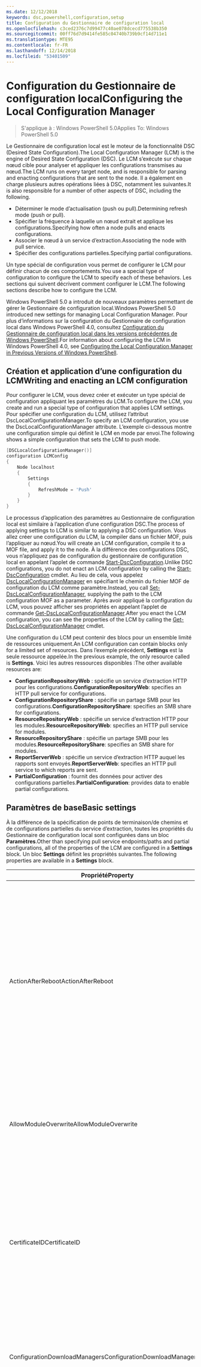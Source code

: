 ```yaml
---
ms.date: 12/12/2018
keywords: dsc,powershell,configuration,setup
title: Configuration du Gestionnaire de configuration local
ms.openlocfilehash: c3ced2376c7d99477c40ae078dcecd775538b350
ms.sourcegitcommit: 00ff76d7d9414fe585c04740b739b9cf14d711e1
ms.translationtype: MTE95
ms.contentlocale: fr-FR
ms.lasthandoff: 12/14/2018
ms.locfileid: "53401509"
---
```

# <a name="configuring-the-local-configuration-manager"></a><span data-ttu-id="147bb-103">Configuration du Gestionnaire de configuration local</span><span class="sxs-lookup"><span data-stu-id="147bb-103">Configuring the Local Configuration Manager</span></span>

> <span data-ttu-id="147bb-104">S'applique à : Windows PowerShell 5.0</span><span class="sxs-lookup"><span data-stu-id="147bb-104">Applies To: Windows PowerShell 5.0</span></span>

<span data-ttu-id="147bb-105">Le Gestionnaire de configuration local est le moteur de la fonctionnalité DSC (Desired State Configuration).</span><span class="sxs-lookup"><span data-stu-id="147bb-105">The Local Configuration Manager (LCM) is the engine of Desired State Configuration (DSC).</span></span>
<span data-ttu-id="147bb-106">Le LCM s’exécute sur chaque nœud cible pour analyser et appliquer les configurations transmises au nœud.</span><span class="sxs-lookup"><span data-stu-id="147bb-106">The LCM runs on every target node, and is responsible for parsing and enacting configurations that are sent to the node.</span></span>
<span data-ttu-id="147bb-107">Il a également en charge plusieurs autres opérations liées à DSC, notamment les suivantes.</span><span class="sxs-lookup"><span data-stu-id="147bb-107">It is also responsible for a number of other aspects of DSC, including the following.</span></span>

- <span data-ttu-id="147bb-108">Déterminer le mode d’actualisation (push ou pull).</span><span class="sxs-lookup"><span data-stu-id="147bb-108">Determining refresh mode (push or pull).</span></span>
- <span data-ttu-id="147bb-109">Spécifier la fréquence à laquelle un nœud extrait et applique les configurations.</span><span class="sxs-lookup"><span data-stu-id="147bb-109">Specifying how often a node pulls and enacts configurations.</span></span>
- <span data-ttu-id="147bb-110">Associer le nœud à un service d’extraction.</span><span class="sxs-lookup"><span data-stu-id="147bb-110">Associating the node with pull service.</span></span>
- <span data-ttu-id="147bb-111">Spécifier des configurations partielles.</span><span class="sxs-lookup"><span data-stu-id="147bb-111">Specifying partial configurations.</span></span>

<span data-ttu-id="147bb-112">Un type spécial de configuration vous permet de configurer le LCM pour définir chacun de ces comportements.</span><span class="sxs-lookup"><span data-stu-id="147bb-112">You use a special type of configuration to configure the LCM to specify each of these behaviors.</span></span>
<span data-ttu-id="147bb-113">Les sections qui suivent décrivent comment configurer le LCM.</span><span class="sxs-lookup"><span data-stu-id="147bb-113">The following sections describe how to configure the LCM.</span></span>

<span data-ttu-id="147bb-114">Windows PowerShell 5.0 a introduit de nouveaux paramètres permettant de gérer le Gestionnaire de configuration local.</span><span class="sxs-lookup"><span data-stu-id="147bb-114">Windows PowerShell 5.0 introduced new settings for managing Local Configuration Manager.</span></span>
<span data-ttu-id="147bb-115">Pour plus d’informations sur la configuration du Gestionnaire de configuration local dans Windows PowerShell 4.0, consultez [Configuration du Gestionnaire de configuration local dans les versions précédentes de Windows PowerShell](metaconfig4.md).</span><span class="sxs-lookup"><span data-stu-id="147bb-115">For information about configuring the LCM in Windows PowerShell 4.0, see [Configuring the Local Configuration Manager in Previous Versions of Windows PowerShell](metaconfig4.md).</span></span>

## <a name="writing-and-enacting-an-lcm-configuration"></a><span data-ttu-id="147bb-116">Création et application d’une configuration du LCM</span><span class="sxs-lookup"><span data-stu-id="147bb-116">Writing and enacting an LCM configuration</span></span>

<span data-ttu-id="147bb-117">Pour configurer le LCM, vous devez créer et exécuter un type spécial de configuration appliquant les paramètres du LCM.</span><span class="sxs-lookup"><span data-stu-id="147bb-117">To configure the LCM, you create and run a special type of configuration that applies LCM settings.</span></span>
<span data-ttu-id="147bb-118">Pour spécifier une configuration du LCM, utilisez l’attribut DscLocalConfigurationManager.</span><span class="sxs-lookup"><span data-stu-id="147bb-118">To specify an LCM configuration, you use the DscLocalConfigurationManager attribute.</span></span>
<span data-ttu-id="147bb-119">L’exemple ci-dessous montre une configuration simple qui définit le LCM en mode par envoi.</span><span class="sxs-lookup"><span data-stu-id="147bb-119">The following shows a simple configuration that sets the LCM to push mode.</span></span>

```powershell
[DSCLocalConfigurationManager()]
configuration LCMConfig
{
    Node localhost
    {
        Settings
        {
            RefreshMode = 'Push'
        }
    }
}
```

<span data-ttu-id="147bb-120">Le processus d’application des paramètres au Gestionnaire de configuration local est similaire à l’application d’une configuration DSC.</span><span class="sxs-lookup"><span data-stu-id="147bb-120">The process of applying settings to LCM is similar to applying a DSC configuration.</span></span>
<span data-ttu-id="147bb-121">Vous allez créer une configuration du LCM, la compiler dans un fichier MOF, puis l’appliquer au nœud.</span><span class="sxs-lookup"><span data-stu-id="147bb-121">You will create an LCM configuration, compile it to a MOF file, and apply it to the node.</span></span>
<span data-ttu-id="147bb-122">À la différence des configurations DSC, vous n’appliquez pas de configuration du gestionnaire de configuration local en appelant l’applet de commande [Start-DscConfiguration](/powershell/module/psdesiredstateconfiguration/start-dscconfiguration).</span><span class="sxs-lookup"><span data-stu-id="147bb-122">Unlike DSC configurations, you do not enact an LCM configuration by calling the [Start-DscConfiguration](/powershell/module/psdesiredstateconfiguration/start-dscconfiguration) cmdlet.</span></span>
<span data-ttu-id="147bb-123">Au lieu de cela, vous appelez [DscLocalConfigurationManager](/powershell/module/PSDesiredStateConfiguration/Set-DscLocalConfigurationManager) en spécifiant le chemin du fichier MOF de configuration du LCM comme paramètre.</span><span class="sxs-lookup"><span data-stu-id="147bb-123">Instead, you call [Set-DscLocalConfigurationManager](/powershell/module/PSDesiredStateConfiguration/Set-DscLocalConfigurationManager), supplying the path to the LCM configuration MOF as a parameter.</span></span>
<span data-ttu-id="147bb-124">Après avoir appliqué la configuration du LCM, vous pouvez afficher ses propriétés en appelant l’applet de commande [Get-DscLocalConfigurationManager](/powershell/module/PSDesiredStateConfiguration/Get-DscLocalConfigurationManager).</span><span class="sxs-lookup"><span data-stu-id="147bb-124">After you enact the LCM configuration, you can see the properties of the LCM by calling the [Get-DscLocalConfigurationManager](/powershell/module/PSDesiredStateConfiguration/Get-DscLocalConfigurationManager) cmdlet.</span></span>

<span data-ttu-id="147bb-125">Une configuration du LCM peut contenir des blocs pour un ensemble limité de ressources uniquement.</span><span class="sxs-lookup"><span data-stu-id="147bb-125">An LCM configuration can contain blocks only for a limited set of resources.</span></span>
<span data-ttu-id="147bb-126">Dans l’exemple précédent, **Settings** est la seule ressource appelée.</span><span class="sxs-lookup"><span data-stu-id="147bb-126">In the previous example, the only resource called is **Settings**.</span></span>
<span data-ttu-id="147bb-127">Voici les autres ressources disponibles :</span><span class="sxs-lookup"><span data-stu-id="147bb-127">The other available resources are:</span></span>

* <span data-ttu-id="147bb-128">**ConfigurationRepositoryWeb** : spécifie un service d’extraction HTTP pour les configurations.</span><span class="sxs-lookup"><span data-stu-id="147bb-128">**ConfigurationRepositoryWeb**: specifies an HTTP pull service for configurations.</span></span>
* <span data-ttu-id="147bb-129">**ConfigurationRepositoryShare** : spécifie un partage SMB pour les configurations.</span><span class="sxs-lookup"><span data-stu-id="147bb-129">**ConfigurationRepositoryShare**: specifies an SMB share for configurations.</span></span>
* <span data-ttu-id="147bb-130">**ResourceRepositoryWeb** : spécifie un service d’extraction HTTP pour les modules.</span><span class="sxs-lookup"><span data-stu-id="147bb-130">**ResourceRepositoryWeb**: specifies an HTTP pull service for modules.</span></span>
* <span data-ttu-id="147bb-131">**ResourceRepositoryShare** : spécifie un partage SMB pour les modules.</span><span class="sxs-lookup"><span data-stu-id="147bb-131">**ResourceRepositoryShare**: specifies an SMB share for modules.</span></span>
* <span data-ttu-id="147bb-132">**ReportServerWeb** : spécifie un service d’extraction HTTP auquel les rapports sont envoyés.</span><span class="sxs-lookup"><span data-stu-id="147bb-132">**ReportServerWeb**: specifies an HTTP pull service to which reports are sent.</span></span>
* <span data-ttu-id="147bb-133">**PartialConfiguration** : fournit des données pour activer des configurations partielles.</span><span class="sxs-lookup"><span data-stu-id="147bb-133">**PartialConfiguration**: provides data to enable partial configurations.</span></span>

## <a name="basic-settings"></a><span data-ttu-id="147bb-134">Paramètres de base</span><span class="sxs-lookup"><span data-stu-id="147bb-134">Basic settings</span></span>

<span data-ttu-id="147bb-135">À la différence de la spécification de points de terminaison/de chemins et de configurations partielles du service d’extraction, toutes les propriétés du Gestionnaire de configuration local sont configurées dans un bloc **Paramètres**.</span><span class="sxs-lookup"><span data-stu-id="147bb-135">Other than specifying pull service endpoints/paths and partial configurations, all of the properties of the LCM are configured in a **Settings** block.</span></span>
<span data-ttu-id="147bb-136">Un bloc **Settings** définit les propriétés suivantes.</span><span class="sxs-lookup"><span data-stu-id="147bb-136">The following properties are available in a **Settings** block.</span></span>

|  <span data-ttu-id="147bb-137">Propriété</span><span class="sxs-lookup"><span data-stu-id="147bb-137">Property</span></span>  |  <span data-ttu-id="147bb-138">Type</span><span class="sxs-lookup"><span data-stu-id="147bb-138">Type</span></span>  |  <span data-ttu-id="147bb-139">Description</span><span class="sxs-lookup"><span data-stu-id="147bb-139">Description</span></span>   |
|----------- |------- |--------------- |
| <span data-ttu-id="147bb-140">ActionAfterReboot</span><span class="sxs-lookup"><span data-stu-id="147bb-140">ActionAfterReboot</span></span>| <span data-ttu-id="147bb-141">string</span><span class="sxs-lookup"><span data-stu-id="147bb-141">string</span></span>| <span data-ttu-id="147bb-142">Spécifie le comportement après un redémarrage survenant pendant l’application d’une configuration.</span><span class="sxs-lookup"><span data-stu-id="147bb-142">Specifies what happens after a reboot during the application of a configuration.</span></span> <span data-ttu-id="147bb-143">Les valeurs possibles sont __ContinueConfiguration__ et __StopConfiguration__.</span><span class="sxs-lookup"><span data-stu-id="147bb-143">The possible values are __"ContinueConfiguration"__ and __"StopConfiguration"__.</span></span> <ul><li> <span data-ttu-id="147bb-144">Avec la valeur __ContinueConfiguration__, l’application de la configuration actuelle se poursuit après le redémarrage de l’ordinateur.</span><span class="sxs-lookup"><span data-stu-id="147bb-144">__ContinueConfiguration__: Continue applying the current configuration after machine reboot.</span></span> <span data-ttu-id="147bb-145">Il s’agit de la valeur par défaut</span><span class="sxs-lookup"><span data-stu-id="147bb-145">This is the default value</span></span></li><li><span data-ttu-id="147bb-146">__StopConfiguration__ La configuration actuelle après le redémarrage de l’ordinateur s’arrête.</span><span class="sxs-lookup"><span data-stu-id="147bb-146">__StopConfiguration__: Stop the current configuration after machine reboot.</span></span></li></ul>|
| <span data-ttu-id="147bb-147">AllowModuleOverwrite</span><span class="sxs-lookup"><span data-stu-id="147bb-147">AllowModuleOverwrite</span></span>| <span data-ttu-id="147bb-148">bool</span><span class="sxs-lookup"><span data-stu-id="147bb-148">bool</span></span>| <span data-ttu-id="147bb-149">__$TRUE__ si de nouvelles configurations téléchargées dans le service d’extraction sont autorisées à remplacer les anciennes sur le nœud cible.</span><span class="sxs-lookup"><span data-stu-id="147bb-149">__$TRUE__ if new configurations downloaded from the pull service are allowed to overwrite the old ones on the target node.</span></span> <span data-ttu-id="147bb-150">Autrement, définissez-la sur $FALSE.</span><span class="sxs-lookup"><span data-stu-id="147bb-150">Otherwise, $FALSE.</span></span>|
| <span data-ttu-id="147bb-151">CertificateID</span><span class="sxs-lookup"><span data-stu-id="147bb-151">CertificateID</span></span>| <span data-ttu-id="147bb-152">string</span><span class="sxs-lookup"><span data-stu-id="147bb-152">string</span></span>| <span data-ttu-id="147bb-153">Empreinte d’un certificat utilisée pour sécuriser les informations d’identification transmise dans une configuration.</span><span class="sxs-lookup"><span data-stu-id="147bb-153">The thumbprint of a certificate used to secure credentials passed in a configuration.</span></span> <span data-ttu-id="147bb-154">Pour plus d’informations, consultez [Want to secure credentials in Windows PowerShell Desired State Configuration](http://blogs.msdn.com/b/powershell/archive/2014/01/31/want-to-secure-credentials-in-windows-powershell-desired-state-configuration.aspx)? (Sécuriser les informations d’identification dans DSC Windows PowerShell).</span><span class="sxs-lookup"><span data-stu-id="147bb-154">For more information see [Want to secure credentials in Windows PowerShell Desired State Configuration](http://blogs.msdn.com/b/powershell/archive/2014/01/31/want-to-secure-credentials-in-windows-powershell-desired-state-configuration.aspx)?.</span></span> <br> <span data-ttu-id="147bb-155">__Remarque :__ ceci est géré automatiquement si vous utilisez le service d’extraction Azure Automation DSC.</span><span class="sxs-lookup"><span data-stu-id="147bb-155">__Note:__ this is managed automatically if using Azure Automation DSC pull service.</span></span>|
| <span data-ttu-id="147bb-156">ConfigurationDownloadManagers</span><span class="sxs-lookup"><span data-stu-id="147bb-156">ConfigurationDownloadManagers</span></span>| <span data-ttu-id="147bb-157">CimInstance[]</span><span class="sxs-lookup"><span data-stu-id="147bb-157">CimInstance[]</span></span>| <span data-ttu-id="147bb-158">Obsolète.</span><span class="sxs-lookup"><span data-stu-id="147bb-158">Obsolete.</span></span> <span data-ttu-id="147bb-159">Utilisez les blocs __ConfigurationRepositoryWeb__ et __ConfigurationRepositoryShare__ pour définir les points de terminaison du service d’extraction de configuration.</span><span class="sxs-lookup"><span data-stu-id="147bb-159">Use __ConfigurationRepositoryWeb__ and __ConfigurationRepositoryShare__ blocks to define configuration pull service endpoints.</span></span>|
| <span data-ttu-id="147bb-160">ConfigurationID</span><span class="sxs-lookup"><span data-stu-id="147bb-160">ConfigurationID</span></span>| <span data-ttu-id="147bb-161">string</span><span class="sxs-lookup"><span data-stu-id="147bb-161">string</span></span>| <span data-ttu-id="147bb-162">Pour la rétrocompatibilité avec des versions plus anciennes du service d’extraction.</span><span class="sxs-lookup"><span data-stu-id="147bb-162">For backwards compatibility with older pull service versions.</span></span> <span data-ttu-id="147bb-163">Un GUID qui identifie le fichier de configuration à obtenir d’un service d’extraction.</span><span class="sxs-lookup"><span data-stu-id="147bb-163">A GUID that identifies the configuration file to get from a pull service.</span></span> <span data-ttu-id="147bb-164">Le nœud extrait les configurations du service d’extraction si le nom du fichier de configuration MOF est ConfigurationID.mof.</span><span class="sxs-lookup"><span data-stu-id="147bb-164">The node will pull configurations on the pull service if the name of the configuration MOF is named ConfigurationID.mof.</span></span><br> <span data-ttu-id="147bb-165">__Remarque :__ Si vous définissez cette propriété, l’enregistrement du nœud auprès d’un service d’extraction avec __RegistrationKey__ ne fonctionne pas.</span><span class="sxs-lookup"><span data-stu-id="147bb-165">__Note:__ If you set this property, registering the node with a pull service by using __RegistrationKey__ does not work.</span></span> <span data-ttu-id="147bb-166">Pour plus d’informations, consultez [Configuration d’un client collecteur à l’aide des noms de configuration](../pull-server/pullClientConfigNames.md).</span><span class="sxs-lookup"><span data-stu-id="147bb-166">For more information, see [Setting up a pull client with configuration names](../pull-server/pullClientConfigNames.md).</span></span>|
| <span data-ttu-id="147bb-167">ConfigurationMode</span><span class="sxs-lookup"><span data-stu-id="147bb-167">ConfigurationMode</span></span>| <span data-ttu-id="147bb-168">string</span><span class="sxs-lookup"><span data-stu-id="147bb-168">string</span></span> | <span data-ttu-id="147bb-169">Spécifie de quelle façon le LCM applique réellement la configuration aux nœuds cibles.</span><span class="sxs-lookup"><span data-stu-id="147bb-169">Specifies how the LCM actually applies the configuration to the target nodes.</span></span> <span data-ttu-id="147bb-170">Les valeurs possibles sont __"ApplyOnly"__,__"ApplyAndMonitor"__ et __"ApplyAndAutoCorrect"__.</span><span class="sxs-lookup"><span data-stu-id="147bb-170">Possible values are __"ApplyOnly"__,__"ApplyAndMonitor"__, and __"ApplyAndAutoCorrect"__.</span></span> <ul><li><span data-ttu-id="147bb-171">La valeur __ApplyOnly__ indique à DSC d’appliquer la configuration et de ne faire aucune autre opération, sauf si une nouvelle configuration est transmise au nœud cible ou est extraite d’un service.</span><span class="sxs-lookup"><span data-stu-id="147bb-171">__ApplyOnly__: DSC applies the configuration and does nothing further unless a new configuration is pushed to the target node or when a new configuration is pulled from a service.</span></span> <span data-ttu-id="147bb-172">Après l’application initiale d’une nouvelle configuration, DSC ne vérifie pas si le nœud cible est encore dans l’état précédemment configuré.</span><span class="sxs-lookup"><span data-stu-id="147bb-172">After initial application of a new configuration, DSC does not check for drift from a previously configured state.</span></span> <span data-ttu-id="147bb-173">Notez que DSC tente d’appliquer la configuration jusqu’à ce que l’opération aboutisse avant que __ApplyOnly__ ne prenne effet.</span><span class="sxs-lookup"><span data-stu-id="147bb-173">Note that DSC will attempt to apply the configuration until it is successful before __ApplyOnly__ takes effect.</span></span> </li><li> <span data-ttu-id="147bb-174">__ApplyAndMonitor__ : Il s'agit de la valeur par défaut.</span><span class="sxs-lookup"><span data-stu-id="147bb-174">__ApplyAndMonitor__: This is the default value.</span></span> <span data-ttu-id="147bb-175">indique au LCM d’appliquer chaque nouvelle configuration.</span><span class="sxs-lookup"><span data-stu-id="147bb-175">The LCM applies any new configurations.</span></span> <span data-ttu-id="147bb-176">Après l’application initiale d’une nouvelle configuration, DSC vérifie si le nœud cible est dans l’état souhaité et, si ce n’est pas le cas, signale l’écart dans les journaux.</span><span class="sxs-lookup"><span data-stu-id="147bb-176">After initial application of a new configuration, if the target node drifts from the desired state, DSC reports the discrepancy in logs.</span></span> <span data-ttu-id="147bb-177">Notez que DSC tente d’appliquer la configuration jusqu’à ce que l’opération aboutisse avant que __ApplyAndMonitor__ ne prenne effet.</span><span class="sxs-lookup"><span data-stu-id="147bb-177">Note that DSC will attempt to apply the configuration until it is successful before __ApplyAndMonitor__ takes effect.</span></span></li><li><span data-ttu-id="147bb-178">La valeur __ApplyAndAutoCorrect__ indique à DSC d’appliquer chaque nouvelle configuration.</span><span class="sxs-lookup"><span data-stu-id="147bb-178">__ApplyAndAutoCorrect__: DSC applies any new configurations.</span></span> <span data-ttu-id="147bb-179">Après l’application initiale d’une nouvelle configuration, DSC vérifie si le nœud cible est dans l’état souhaité et, si ce n’est pas le cas, il signale l’écart dans les journaux, puis il réapplique la configuration actuelle.</span><span class="sxs-lookup"><span data-stu-id="147bb-179">After initial application of a new configuration, if the target node drifts from the desired state, DSC reports the discrepancy in logs, and then re-applies the current configuration.</span></span></li></ul>|
| <span data-ttu-id="147bb-180">ConfigurationModeFrequencyMins</span><span class="sxs-lookup"><span data-stu-id="147bb-180">ConfigurationModeFrequencyMins</span></span>| <span data-ttu-id="147bb-181">UInt32</span><span class="sxs-lookup"><span data-stu-id="147bb-181">UInt32</span></span>| <span data-ttu-id="147bb-182">Fréquence, en minutes, à laquelle la configuration actuelle est vérifiée et appliquée.</span><span class="sxs-lookup"><span data-stu-id="147bb-182">How often, in minutes, the current configuration is checked and applied.</span></span> <span data-ttu-id="147bb-183">Cette propriété est ignorée si la propriété ConfigurationMode est définie sur ApplyOnly.</span><span class="sxs-lookup"><span data-stu-id="147bb-183">This property is ignored if the ConfigurationMode property is set to ApplyOnly.</span></span> <span data-ttu-id="147bb-184">La valeur par défaut est 15.</span><span class="sxs-lookup"><span data-stu-id="147bb-184">The default value is 15.</span></span>|
| <span data-ttu-id="147bb-185">DebugMode</span><span class="sxs-lookup"><span data-stu-id="147bb-185">DebugMode</span></span>| <span data-ttu-id="147bb-186">string</span><span class="sxs-lookup"><span data-stu-id="147bb-186">string</span></span>| <span data-ttu-id="147bb-187">Les valeurs possibles sont __None__, __ForceModuleImport__ et __All__.</span><span class="sxs-lookup"><span data-stu-id="147bb-187">Possible values are __None__, __ForceModuleImport__, and __All__.</span></span> <ul><li><span data-ttu-id="147bb-188">Définissez cette propriété sur __None__ pour utiliser les ressources mises en cache.</span><span class="sxs-lookup"><span data-stu-id="147bb-188">Set to __None__ to use cached resources.</span></span> <span data-ttu-id="147bb-189">Il s’agit de la valeur par défaut qui doit être utilisée dans les scénarios de production.</span><span class="sxs-lookup"><span data-stu-id="147bb-189">This is the default and should be used in production scenarios.</span></span></li><li><span data-ttu-id="147bb-190">Définissez cette propriété sur __ForceModuleImport__ pour forcer le gestionnaire de configuration local à recharger tous les modules de ressources DSC, même ceux ayant déjà été chargés et mis en cache.</span><span class="sxs-lookup"><span data-stu-id="147bb-190">Setting to __ForceModuleImport__, causes the LCM to reload any DSC resource modules, even if they have been previously loaded and cached.</span></span> <span data-ttu-id="147bb-191">Ce comportement diminue les performances de DSC, car chaque module utilisé est systématiquement rechargé.</span><span class="sxs-lookup"><span data-stu-id="147bb-191">This impacts the performance of DSC operations as each module is reloaded on use.</span></span> <span data-ttu-id="147bb-192">En général, vous utilisez cette valeur lors du débogage d’une ressource.</span><span class="sxs-lookup"><span data-stu-id="147bb-192">Typically you would use this value while debugging a resource</span></span></li><li><span data-ttu-id="147bb-193">Dans cette version, __All__ est équivalent à __ForceModuleImport__</span><span class="sxs-lookup"><span data-stu-id="147bb-193">In this release, __All__ is same as __ForceModuleImport__</span></span></li></ul> |
| <span data-ttu-id="147bb-194">RebootNodeIfNeeded</span><span class="sxs-lookup"><span data-stu-id="147bb-194">RebootNodeIfNeeded</span></span>| <span data-ttu-id="147bb-195">bool</span><span class="sxs-lookup"><span data-stu-id="147bb-195">bool</span></span>| <span data-ttu-id="147bb-196">Définissez cette propriété sur __$true__ pour redémarrer automatiquement le nœud après l’application d’une configuration nécessitant un redémarrage.</span><span class="sxs-lookup"><span data-stu-id="147bb-196">Set this to __$true__ to automatically reboot the node after a configuration that requires reboot is applied.</span></span> <span data-ttu-id="147bb-197">Sinon, vous devez redémarrer manuellement le nœud.</span><span class="sxs-lookup"><span data-stu-id="147bb-197">Otherwise, you will have to manually reboot the node for any configuration that requires it.</span></span> <span data-ttu-id="147bb-198">La valeur par défaut est __$false__.</span><span class="sxs-lookup"><span data-stu-id="147bb-198">The default value is __$false__.</span></span> <span data-ttu-id="147bb-199">Pour utiliser ce paramètre lorsqu’une condition de redémarrage est imposée par autre chose que DSC (par exemple Windows Installer), combinez ce paramètre avec le module [xPendingReboot](https://github.com/powershell/xpendingreboot).</span><span class="sxs-lookup"><span data-stu-id="147bb-199">To use this setting when a reboot condition is enacted by something other than DSC (such as Windows Installer), combine this setting with the [xPendingReboot](https://github.com/powershell/xpendingreboot) module.</span></span>|
| <span data-ttu-id="147bb-200">RefreshMode</span><span class="sxs-lookup"><span data-stu-id="147bb-200">RefreshMode</span></span>| <span data-ttu-id="147bb-201">string</span><span class="sxs-lookup"><span data-stu-id="147bb-201">string</span></span>| <span data-ttu-id="147bb-202">Spécifie de quelle façon le LCM obtient les configurations.</span><span class="sxs-lookup"><span data-stu-id="147bb-202">Specifies how the LCM gets configurations.</span></span> <span data-ttu-id="147bb-203">Les valeurs possibles sont __Disabled__, __Push__ et __Pull__.</span><span class="sxs-lookup"><span data-stu-id="147bb-203">The possible values are __"Disabled"__, __"Push"__, and __"Pull"__.</span></span> <ul><li><span data-ttu-id="147bb-204">La valeur __Disabled__ désactive les configurations DSC pour ce nœud.</span><span class="sxs-lookup"><span data-stu-id="147bb-204">__Disabled__: DSC configurations are disabled for this node.</span></span></li><li> <span data-ttu-id="147bb-205">La valeur __Push__ lance les configurations en appelant l’applet de commande [Start-DscConfiguration](/powershell/module/psdesiredstateconfiguration/start-dscconfiguration).</span><span class="sxs-lookup"><span data-stu-id="147bb-205">__Push__: Configurations are initiated by calling the [Start-DscConfiguration](/powershell/module/psdesiredstateconfiguration/start-dscconfiguration) cmdlet.</span></span> <span data-ttu-id="147bb-206">Chaque configuration est immédiatement appliquée au nœud.</span><span class="sxs-lookup"><span data-stu-id="147bb-206">The configuration is applied immediately to the node.</span></span> <span data-ttu-id="147bb-207">Il s'agit de la valeur par défaut.</span><span class="sxs-lookup"><span data-stu-id="147bb-207">This is the default value.</span></span></li><li><span data-ttu-id="147bb-208">__Pull__ : le nœud est configuré pour vérifier régulièrement les configurations disponibles sur un service d’extraction ou un chemin SMB.</span><span class="sxs-lookup"><span data-stu-id="147bb-208">__Pull:__ The node is configured to regularly check for configurations from a pull service or SMB path.</span></span> <span data-ttu-id="147bb-209">Si cette propriété a la valeur __Pull__, vous devez spécifier un chemin HTTP (service) ou SMB (partage) dans un bloc __ConfigurationRepositoryWeb__ ou __ConfigurationRepositoryShare__.</span><span class="sxs-lookup"><span data-stu-id="147bb-209">If this property is set to __Pull__, you must specify an HTTP (service) or SMB (share) path in a __ConfigurationRepositoryWeb__ or __ConfigurationRepositoryShare__ block.</span></span></li></ul>|
| <span data-ttu-id="147bb-210">RefreshFrequencyMins</span><span class="sxs-lookup"><span data-stu-id="147bb-210">RefreshFrequencyMins</span></span>| <span data-ttu-id="147bb-211">Uint32</span><span class="sxs-lookup"><span data-stu-id="147bb-211">Uint32</span></span>| <span data-ttu-id="147bb-212">L’intervalle de temps, en minutes, auquel le LCM contrôle un service d’extraction pour obtenir des configurations mises à jour.</span><span class="sxs-lookup"><span data-stu-id="147bb-212">The time interval, in minutes, at which the LCM checks a pull service to get updated configurations.</span></span> <span data-ttu-id="147bb-213">Cette valeur est ignorée si le LCM n’est pas configuré en mode d’extraction.</span><span class="sxs-lookup"><span data-stu-id="147bb-213">This value is ignored if the LCM is not configured in pull mode.</span></span> <span data-ttu-id="147bb-214">La valeur par défaut est 30.</span><span class="sxs-lookup"><span data-stu-id="147bb-214">The default value is 30.</span></span>|
| <span data-ttu-id="147bb-215">ReportManagers</span><span class="sxs-lookup"><span data-stu-id="147bb-215">ReportManagers</span></span>| <span data-ttu-id="147bb-216">CimInstance[]</span><span class="sxs-lookup"><span data-stu-id="147bb-216">CimInstance[]</span></span>| <span data-ttu-id="147bb-217">Obsolète.</span><span class="sxs-lookup"><span data-stu-id="147bb-217">Obsolete.</span></span> <span data-ttu-id="147bb-218">Utilisez des blocs __ReportServerWeb__ pour définir un point de terminaison permettant d’envoyer les données de rapport à un service d’extraction.</span><span class="sxs-lookup"><span data-stu-id="147bb-218">Use __ReportServerWeb__ blocks to define an endpoint to send reporting data to a pull service.</span></span>|
| <span data-ttu-id="147bb-219">ResourceModuleManagers</span><span class="sxs-lookup"><span data-stu-id="147bb-219">ResourceModuleManagers</span></span>| <span data-ttu-id="147bb-220">CimInstance[]</span><span class="sxs-lookup"><span data-stu-id="147bb-220">CimInstance[]</span></span>| <span data-ttu-id="147bb-221">Obsolète.</span><span class="sxs-lookup"><span data-stu-id="147bb-221">Obsolete.</span></span> <span data-ttu-id="147bb-222">Utilisez des blocs __ResourceRepositoryWeb__ et __ResourceRepositoryShare__ pour définir respectivement les points de terminaison HTTP ou les chemins SMB du service d’extraction.</span><span class="sxs-lookup"><span data-stu-id="147bb-222">Use __ResourceRepositoryWeb__ and __ResourceRepositoryShare__ blocks to define pull service HTTP endpoints or SMB paths, respectively.</span></span>|
| <span data-ttu-id="147bb-223">PartialConfigurations</span><span class="sxs-lookup"><span data-stu-id="147bb-223">PartialConfigurations</span></span>| <span data-ttu-id="147bb-224">CimInstance</span><span class="sxs-lookup"><span data-stu-id="147bb-224">CimInstance</span></span>| <span data-ttu-id="147bb-225">Non implémentée.</span><span class="sxs-lookup"><span data-stu-id="147bb-225">Not implemented.</span></span> <span data-ttu-id="147bb-226">Ne pas utiliser.</span><span class="sxs-lookup"><span data-stu-id="147bb-226">Do not use.</span></span>|
| <span data-ttu-id="147bb-227">StatusRetentionTimeInDays</span><span class="sxs-lookup"><span data-stu-id="147bb-227">StatusRetentionTimeInDays</span></span> | <span data-ttu-id="147bb-228">UInt32</span><span class="sxs-lookup"><span data-stu-id="147bb-228">UInt32</span></span>| <span data-ttu-id="147bb-229">Nombre de jours pendant lesquels le LCM conserve l’état de la configuration actuelle.</span><span class="sxs-lookup"><span data-stu-id="147bb-229">The number of days the LCM keeps the status of the current configuration.</span></span>|

## <a name="pull-service"></a><span data-ttu-id="147bb-230">Service d’extraction</span><span class="sxs-lookup"><span data-stu-id="147bb-230">Pull service</span></span>

<span data-ttu-id="147bb-231">La configuration du LCM permet de définir les types de services d’extraction suivants :</span><span class="sxs-lookup"><span data-stu-id="147bb-231">LCM configuration supports defining the following types of pull service endpoints:</span></span>

- <span data-ttu-id="147bb-232">**Serveur de configuration** : référentiel pour les configurations DSC.</span><span class="sxs-lookup"><span data-stu-id="147bb-232">**Configuration server**: A repository for DSC configurations.</span></span> <span data-ttu-id="147bb-233">Définissez les serveurs de configuration à l’aide des blocs **ConfigurationRepositoryWeb** (pour les serveurs web) et **ConfigurationRepositoryShare** (pour les serveurs SMB).</span><span class="sxs-lookup"><span data-stu-id="147bb-233">Define configuration servers by using **ConfigurationRepositoryWeb** (for web-based servers) and **ConfigurationRepositoryShare** (for SMB-based servers) blocks.</span></span>
- <span data-ttu-id="147bb-234">**Serveur de ressources**: Un référentiel pour les ressources DSC, packagées comme modules PowerShell.</span><span class="sxs-lookup"><span data-stu-id="147bb-234">**Resource server**: A repository for DSC resources, packaged as PowerShell modules.</span></span> <span data-ttu-id="147bb-235">Définissez les serveurs de ressources à l’aide des blocs **ResourceRepositoryWeb** (pour les serveurs web) et **ResourceRepositoryShare** (pour les serveurs SMB).</span><span class="sxs-lookup"><span data-stu-id="147bb-235">Define resource servers by using **ResourceRepositoryWeb** (for web-based servers) and **ResourceRepositoryShare** (for SMB-based servers) blocks.</span></span>
- <span data-ttu-id="147bb-236">**Serveur de rapports** : service vers lequel DSC envoie les données de rapports.</span><span class="sxs-lookup"><span data-stu-id="147bb-236">**Report server**: A service that DSC sends report data to.</span></span> <span data-ttu-id="147bb-237">Définissez les serveurs de rapports à l’aide des blocs **ReportServerWeb**.</span><span class="sxs-lookup"><span data-stu-id="147bb-237">Define report servers by using **ReportServerWeb** blocks.</span></span> <span data-ttu-id="147bb-238">Un serveur de rapports doit être un service web.</span><span class="sxs-lookup"><span data-stu-id="147bb-238">A report server must be a web service.</span></span>

<span data-ttu-id="147bb-239">Pour plus d’informations sur le service collecteur, consultez [Service collecteur Desired State Configuration](../pull-server/pullServer.md).</span><span class="sxs-lookup"><span data-stu-id="147bb-239">For more details on pull service see, [Desired State Configuration Pull Service](../pull-server/pullServer.md).</span></span>

## <a name="configuration-server-blocks"></a><span data-ttu-id="147bb-240">Blocs de serveur de configuration</span><span class="sxs-lookup"><span data-stu-id="147bb-240">Configuration server blocks</span></span>

<span data-ttu-id="147bb-241">Pour définir un serveur de configuration web, créez un bloc **ConfigurationRepositoryWeb**.</span><span class="sxs-lookup"><span data-stu-id="147bb-241">To define a web-based configuration server, you create a **ConfigurationRepositoryWeb** block.</span></span>
<span data-ttu-id="147bb-242">Un bloc **ConfigurationRepositoryWeb** définit les propriétés suivantes.</span><span class="sxs-lookup"><span data-stu-id="147bb-242">A **ConfigurationRepositoryWeb** defines the following properties.</span></span>

|<span data-ttu-id="147bb-243">Propriété</span><span class="sxs-lookup"><span data-stu-id="147bb-243">Property</span></span>|<span data-ttu-id="147bb-244">Type</span><span class="sxs-lookup"><span data-stu-id="147bb-244">Type</span></span>|<span data-ttu-id="147bb-245">Description</span><span class="sxs-lookup"><span data-stu-id="147bb-245">Description</span></span>|
|---|---|---|
|<span data-ttu-id="147bb-246">AllowUnsecureConnection</span><span class="sxs-lookup"><span data-stu-id="147bb-246">AllowUnsecureConnection</span></span>|<span data-ttu-id="147bb-247">bool</span><span class="sxs-lookup"><span data-stu-id="147bb-247">bool</span></span>|<span data-ttu-id="147bb-248">Définissez cette propriété sur **$TRUE** pour autoriser le nœud à se connecter au serveur sans authentification.</span><span class="sxs-lookup"><span data-stu-id="147bb-248">Set to **$TRUE** to allow connections from the node to the server without authentication.</span></span> <span data-ttu-id="147bb-249">Définissez-la sur **$FALSE** pour rendre l’authentification obligatoire.</span><span class="sxs-lookup"><span data-stu-id="147bb-249">Set to **$FALSE** to require authentication.</span></span>|
|<span data-ttu-id="147bb-250">CertificateID</span><span class="sxs-lookup"><span data-stu-id="147bb-250">CertificateID</span></span>|<span data-ttu-id="147bb-251">string</span><span class="sxs-lookup"><span data-stu-id="147bb-251">string</span></span>|<span data-ttu-id="147bb-252">Empreinte d’un certificat utilisée pour l’authentification auprès du serveur.</span><span class="sxs-lookup"><span data-stu-id="147bb-252">The thumbprint of a certificate used to authenticate to the server.</span></span>|
|<span data-ttu-id="147bb-253">ConfigurationNames</span><span class="sxs-lookup"><span data-stu-id="147bb-253">ConfigurationNames</span></span>|<span data-ttu-id="147bb-254">String[]</span><span class="sxs-lookup"><span data-stu-id="147bb-254">String[]</span></span>|<span data-ttu-id="147bb-255">Tableau des noms des configurations à extraire par le nœud cible.</span><span class="sxs-lookup"><span data-stu-id="147bb-255">An array of names of configurations to be pulled by the target node.</span></span> <span data-ttu-id="147bb-256">Ils sont utilisés uniquement si le nœud est enregistré auprès du service d’extraction à l’aide d’une propriété **RegistrationKey**.</span><span class="sxs-lookup"><span data-stu-id="147bb-256">These are used only if the node is registered with the pull service by using a **RegistrationKey**.</span></span> <span data-ttu-id="147bb-257">Pour plus d’informations, consultez [Configuration d’un client collecteur à l’aide des noms de configuration](../pull-server/pullClientConfigNames.md).</span><span class="sxs-lookup"><span data-stu-id="147bb-257">For more information, see [Setting up a pull client with configuration names](../pull-server/pullClientConfigNames.md).</span></span>|
|<span data-ttu-id="147bb-258">RegistrationKey</span><span class="sxs-lookup"><span data-stu-id="147bb-258">RegistrationKey</span></span>|<span data-ttu-id="147bb-259">string</span><span class="sxs-lookup"><span data-stu-id="147bb-259">string</span></span>|<span data-ttu-id="147bb-260">Un GUID sous lequel le nœud est enregistré auprès du service d’extraction.</span><span class="sxs-lookup"><span data-stu-id="147bb-260">A GUID that registers the node with the pull service.</span></span> <span data-ttu-id="147bb-261">Pour plus d’informations, consultez [Configuration d’un client collecteur à l’aide des noms de configuration](../pull-server/pullClientConfigNames.md).</span><span class="sxs-lookup"><span data-stu-id="147bb-261">For more information, see [Setting up a pull client with configuration names](../pull-server/pullClientConfigNames.md).</span></span>|
|<span data-ttu-id="147bb-262">ServerURL</span><span class="sxs-lookup"><span data-stu-id="147bb-262">ServerURL</span></span>|<span data-ttu-id="147bb-263">string</span><span class="sxs-lookup"><span data-stu-id="147bb-263">string</span></span>|<span data-ttu-id="147bb-264">L’URL du service de configuration.</span><span class="sxs-lookup"><span data-stu-id="147bb-264">The URL of the configuration service.</span></span>|

<span data-ttu-id="147bb-265">Un exemple de script pour simplifier la valeur ConfigurationRepositoryWeb pour des nœuds locaux est disponible – consultez [Génération de configurations DSC](https://docs.microsoft.com/en-us/azure/automation/automation-dsc-onboarding#generating-dsc-metaconfigurations)</span><span class="sxs-lookup"><span data-stu-id="147bb-265">An example script to simplify configuring the ConfigurationRepositoryWeb value for on-premises nodes is available - see [Generating DSC metaconfigurations](https://docs.microsoft.com/en-us/azure/automation/automation-dsc-onboarding#generating-dsc-metaconfigurations)</span></span>

<span data-ttu-id="147bb-266">Pour définir un serveur de configuration SMB, créez un bloc **ConfigurationRepositoryShare**.</span><span class="sxs-lookup"><span data-stu-id="147bb-266">To define an SMB-based configuration server, you create a **ConfigurationRepositoryShare** block.</span></span>
<span data-ttu-id="147bb-267">Un bloc **ConfigurationRepositoryShare** définit les propriétés suivantes.</span><span class="sxs-lookup"><span data-stu-id="147bb-267">A **ConfigurationRepositoryShare** defines the following properties.</span></span>

|<span data-ttu-id="147bb-268">Propriété</span><span class="sxs-lookup"><span data-stu-id="147bb-268">Property</span></span>|<span data-ttu-id="147bb-269">Type</span><span class="sxs-lookup"><span data-stu-id="147bb-269">Type</span></span>|<span data-ttu-id="147bb-270">Description</span><span class="sxs-lookup"><span data-stu-id="147bb-270">Description</span></span>|
|---|---|---|
|<span data-ttu-id="147bb-271">Credential</span><span class="sxs-lookup"><span data-stu-id="147bb-271">Credential</span></span>|<span data-ttu-id="147bb-272">MSFT_Credential</span><span class="sxs-lookup"><span data-stu-id="147bb-272">MSFT_Credential</span></span>|<span data-ttu-id="147bb-273">Informations d’identification utilisées pour l’authentification auprès du partage SMB.</span><span class="sxs-lookup"><span data-stu-id="147bb-273">The credential used to authenticate to the SMB share.</span></span>|
|<span data-ttu-id="147bb-274">SourcePath</span><span class="sxs-lookup"><span data-stu-id="147bb-274">SourcePath</span></span>|<span data-ttu-id="147bb-275">string</span><span class="sxs-lookup"><span data-stu-id="147bb-275">string</span></span>|<span data-ttu-id="147bb-276">Chemin du partage SMB.</span><span class="sxs-lookup"><span data-stu-id="147bb-276">The path of the SMB share.</span></span>|

## <a name="resource-server-blocks"></a><span data-ttu-id="147bb-277">Blocs de serveur de ressources</span><span class="sxs-lookup"><span data-stu-id="147bb-277">Resource server blocks</span></span>

<span data-ttu-id="147bb-278">Pour définir un serveur de ressources web, créez un bloc **ResourceRepositoryWeb**.</span><span class="sxs-lookup"><span data-stu-id="147bb-278">To define a web-based resource server, you create a **ResourceRepositoryWeb** block.</span></span>
<span data-ttu-id="147bb-279">Un bloc **ResourceRepositoryWeb** définit les propriétés suivantes.</span><span class="sxs-lookup"><span data-stu-id="147bb-279">A **ResourceRepositoryWeb** defines the following properties.</span></span>

|<span data-ttu-id="147bb-280">Propriété</span><span class="sxs-lookup"><span data-stu-id="147bb-280">Property</span></span>|<span data-ttu-id="147bb-281">Type</span><span class="sxs-lookup"><span data-stu-id="147bb-281">Type</span></span>|<span data-ttu-id="147bb-282">Description</span><span class="sxs-lookup"><span data-stu-id="147bb-282">Description</span></span>|
|---|---|---|
|<span data-ttu-id="147bb-283">AllowUnsecureConnection</span><span class="sxs-lookup"><span data-stu-id="147bb-283">AllowUnsecureConnection</span></span>|<span data-ttu-id="147bb-284">bool</span><span class="sxs-lookup"><span data-stu-id="147bb-284">bool</span></span>|<span data-ttu-id="147bb-285">Définissez cette propriété sur **$TRUE** pour autoriser le nœud à se connecter au serveur sans authentification.</span><span class="sxs-lookup"><span data-stu-id="147bb-285">Set to **$TRUE** to allow connections from the node to the server without authentication.</span></span> <span data-ttu-id="147bb-286">Définissez-la sur **$FALSE** pour rendre l’authentification obligatoire.</span><span class="sxs-lookup"><span data-stu-id="147bb-286">Set to **$FALSE** to require authentication.</span></span>|
|<span data-ttu-id="147bb-287">CertificateID</span><span class="sxs-lookup"><span data-stu-id="147bb-287">CertificateID</span></span>|<span data-ttu-id="147bb-288">string</span><span class="sxs-lookup"><span data-stu-id="147bb-288">string</span></span>|<span data-ttu-id="147bb-289">Empreinte d’un certificat utilisée pour l’authentification auprès du serveur.</span><span class="sxs-lookup"><span data-stu-id="147bb-289">The thumbprint of a certificate used to authenticate to the server.</span></span>|
|<span data-ttu-id="147bb-290">RegistrationKey</span><span class="sxs-lookup"><span data-stu-id="147bb-290">RegistrationKey</span></span>|<span data-ttu-id="147bb-291">string</span><span class="sxs-lookup"><span data-stu-id="147bb-291">string</span></span>|<span data-ttu-id="147bb-292">Un GUID qui identifie le nœud inscrit auprès du service d’extraction.</span><span class="sxs-lookup"><span data-stu-id="147bb-292">A GUID that identifies the node to the pull service.</span></span>|
|<span data-ttu-id="147bb-293">ServerURL</span><span class="sxs-lookup"><span data-stu-id="147bb-293">ServerURL</span></span>|<span data-ttu-id="147bb-294">string</span><span class="sxs-lookup"><span data-stu-id="147bb-294">string</span></span>|<span data-ttu-id="147bb-295">URL du serveur de configuration.</span><span class="sxs-lookup"><span data-stu-id="147bb-295">The URL of the configuration server.</span></span>|

<span data-ttu-id="147bb-296">Un exemple de script pour simplifier la configuration de la valeur ConfigurationRepositoryWeb pour des nœuds locaux est disponible – consultez [Génération de métaconfigurations DSC](https://docs.microsoft.com/en-us/azure/automation/automation-dsc-onboarding#generating-dsc-metaconfigurations)</span><span class="sxs-lookup"><span data-stu-id="147bb-296">An example script to simplify configuring the ResourceRepositoryWeb value for on-premises nodes is available - see [Generating DSC metaconfigurations](https://docs.microsoft.com/en-us/azure/automation/automation-dsc-onboarding#generating-dsc-metaconfigurations)</span></span>

<span data-ttu-id="147bb-297">Pour définir un serveur de ressources SMB, créez un bloc **ResourceRepositoryShare**.</span><span class="sxs-lookup"><span data-stu-id="147bb-297">To define an SMB-based resource server, you create a **ResourceRepositoryShare** block.</span></span>
<span data-ttu-id="147bb-298">Un bloc **ResourceRepositoryShare** définit les propriétés suivantes.</span><span class="sxs-lookup"><span data-stu-id="147bb-298">**ResourceRepositoryShare** defines the following properties.</span></span>

|<span data-ttu-id="147bb-299">Propriété</span><span class="sxs-lookup"><span data-stu-id="147bb-299">Property</span></span>|<span data-ttu-id="147bb-300">Type</span><span class="sxs-lookup"><span data-stu-id="147bb-300">Type</span></span>|<span data-ttu-id="147bb-301">Description</span><span class="sxs-lookup"><span data-stu-id="147bb-301">Description</span></span>|
|---|---|---|
|<span data-ttu-id="147bb-302">Credential</span><span class="sxs-lookup"><span data-stu-id="147bb-302">Credential</span></span>|<span data-ttu-id="147bb-303">MSFT_Credential</span><span class="sxs-lookup"><span data-stu-id="147bb-303">MSFT_Credential</span></span>|<span data-ttu-id="147bb-304">Informations d’identification utilisées pour l’authentification auprès du partage SMB.</span><span class="sxs-lookup"><span data-stu-id="147bb-304">The credential used to authenticate to the SMB share.</span></span> <span data-ttu-id="147bb-305">Pour obtenir un exemple de transmission d’informations d’identification, consultez [Configuration d’un serveur d’extraction SMB DSC](../pull-server/pullServerSMB.md)</span><span class="sxs-lookup"><span data-stu-id="147bb-305">For an example of passing credentials, see [Setting up a DSC SMB pull server](../pull-server/pullServerSMB.md)</span></span>|
|<span data-ttu-id="147bb-306">SourcePath</span><span class="sxs-lookup"><span data-stu-id="147bb-306">SourcePath</span></span>|<span data-ttu-id="147bb-307">string</span><span class="sxs-lookup"><span data-stu-id="147bb-307">string</span></span>|<span data-ttu-id="147bb-308">Chemin du partage SMB.</span><span class="sxs-lookup"><span data-stu-id="147bb-308">The path of the SMB share.</span></span>|

## <a name="report-server-blocks"></a><span data-ttu-id="147bb-309">Blocs de serveur de rapports</span><span class="sxs-lookup"><span data-stu-id="147bb-309">Report server blocks</span></span>

<span data-ttu-id="147bb-310">Pour définir un serveur de rapports, créez un bloc **ReportServerWeb**.</span><span class="sxs-lookup"><span data-stu-id="147bb-310">To define a report server, you create a **ReportServerWeb** block.</span></span>
<span data-ttu-id="147bb-311">Le rôle de serveur de rapports n’est pas compatible avec le service d’extraction basé sur SMB.</span><span class="sxs-lookup"><span data-stu-id="147bb-311">The report server role is not compatible with SMB based pull service.</span></span>
<span data-ttu-id="147bb-312">Un bloc **ReportServerWeb** définit les propriétés suivantes.</span><span class="sxs-lookup"><span data-stu-id="147bb-312">**ReportServerWeb** defines the following properties.</span></span>

|<span data-ttu-id="147bb-313">Propriété</span><span class="sxs-lookup"><span data-stu-id="147bb-313">Property</span></span>|<span data-ttu-id="147bb-314">Type</span><span class="sxs-lookup"><span data-stu-id="147bb-314">Type</span></span>|<span data-ttu-id="147bb-315">Description</span><span class="sxs-lookup"><span data-stu-id="147bb-315">Description</span></span>|
|---|---|---|
|<span data-ttu-id="147bb-316">AllowUnsecureConnection</span><span class="sxs-lookup"><span data-stu-id="147bb-316">AllowUnsecureConnection</span></span>|<span data-ttu-id="147bb-317">bool</span><span class="sxs-lookup"><span data-stu-id="147bb-317">bool</span></span>|<span data-ttu-id="147bb-318">Définissez cette propriété sur **$TRUE** pour autoriser le nœud à se connecter au serveur sans authentification.</span><span class="sxs-lookup"><span data-stu-id="147bb-318">Set to **$TRUE** to allow connections from the node to the server without authentication.</span></span> <span data-ttu-id="147bb-319">Définissez-la sur **$FALSE** pour rendre l’authentification obligatoire.</span><span class="sxs-lookup"><span data-stu-id="147bb-319">Set to **$FALSE** to require authentication.</span></span>|
|<span data-ttu-id="147bb-320">CertificateID</span><span class="sxs-lookup"><span data-stu-id="147bb-320">CertificateID</span></span>|<span data-ttu-id="147bb-321">string</span><span class="sxs-lookup"><span data-stu-id="147bb-321">string</span></span>|<span data-ttu-id="147bb-322">Empreinte d’un certificat utilisée pour l’authentification auprès du serveur.</span><span class="sxs-lookup"><span data-stu-id="147bb-322">The thumbprint of a certificate used to authenticate to the server.</span></span>|
|<span data-ttu-id="147bb-323">RegistrationKey</span><span class="sxs-lookup"><span data-stu-id="147bb-323">RegistrationKey</span></span>|<span data-ttu-id="147bb-324">string</span><span class="sxs-lookup"><span data-stu-id="147bb-324">string</span></span>|<span data-ttu-id="147bb-325">Un GUID qui identifie le nœud inscrit auprès du service d’extraction.</span><span class="sxs-lookup"><span data-stu-id="147bb-325">A GUID that identifies the node to the pull service.</span></span>|
|<span data-ttu-id="147bb-326">ServerURL</span><span class="sxs-lookup"><span data-stu-id="147bb-326">ServerURL</span></span>|<span data-ttu-id="147bb-327">string</span><span class="sxs-lookup"><span data-stu-id="147bb-327">string</span></span>|<span data-ttu-id="147bb-328">URL du serveur de configuration.</span><span class="sxs-lookup"><span data-stu-id="147bb-328">The URL of the configuration server.</span></span>|

<span data-ttu-id="147bb-329">Un exemple de script pour simplifier la configuration de la valeur ReportServerWeb pour des nœuds locaux est disponible – consultez [Génération de métaconfigurations DSC](https://docs.microsoft.com/en-us/azure/automation/automation-dsc-onboarding#generating-dsc-metaconfigurations)</span><span class="sxs-lookup"><span data-stu-id="147bb-329">An example script to simplify configuring the ReportServerWeb value for on-premises nodes is available - see [Generating DSC metaconfigurations](https://docs.microsoft.com/en-us/azure/automation/automation-dsc-onboarding#generating-dsc-metaconfigurations)</span></span>

## <a name="partial-configurations"></a><span data-ttu-id="147bb-330">Configurations partielles</span><span class="sxs-lookup"><span data-stu-id="147bb-330">Partial configurations</span></span>

<span data-ttu-id="147bb-331">Pour définir une configuration partielle, créez un bloc **PartialConfiguration**.</span><span class="sxs-lookup"><span data-stu-id="147bb-331">To define a partial configuration, you create a **PartialConfiguration** block.</span></span>
<span data-ttu-id="147bb-332">Pour plus d’informations sur les configurations partielles, consultez [Configurations partielles DSC](../pull-server/partialConfigs.md).</span><span class="sxs-lookup"><span data-stu-id="147bb-332">For more information about partial configurations, see [DSC Partial configurations](../pull-server/partialConfigs.md).</span></span>
<span data-ttu-id="147bb-333">Un bloc **PartialConfiguration** définit les propriétés suivantes.</span><span class="sxs-lookup"><span data-stu-id="147bb-333">**PartialConfiguration** defines the following properties.</span></span>

|<span data-ttu-id="147bb-334">Propriété</span><span class="sxs-lookup"><span data-stu-id="147bb-334">Property</span></span>|<span data-ttu-id="147bb-335">Type</span><span class="sxs-lookup"><span data-stu-id="147bb-335">Type</span></span>|<span data-ttu-id="147bb-336">Description</span><span class="sxs-lookup"><span data-stu-id="147bb-336">Description</span></span>|
|---|---|---|
|<span data-ttu-id="147bb-337">ConfigurationSource</span><span class="sxs-lookup"><span data-stu-id="147bb-337">ConfigurationSource</span></span>|<span data-ttu-id="147bb-338">string[]</span><span class="sxs-lookup"><span data-stu-id="147bb-338">string[]</span></span>|<span data-ttu-id="147bb-339">Tableau des noms des serveurs de configuration, définis précédemment dans les blocs **ConfigurationRepositoryWeb** et **ConfigurationRepositoryShare**, à partir desquels la configuration partielle est extraite.</span><span class="sxs-lookup"><span data-stu-id="147bb-339">An array of names of configuration servers, previously defined in **ConfigurationRepositoryWeb** and **ConfigurationRepositoryShare** blocks, where the partial configuration is pulled from.</span></span>|
|<span data-ttu-id="147bb-340">DependsOn</span><span class="sxs-lookup"><span data-stu-id="147bb-340">DependsOn</span></span>|<span data-ttu-id="147bb-341">string{}</span><span class="sxs-lookup"><span data-stu-id="147bb-341">string{}</span></span>|<span data-ttu-id="147bb-342">Liste des noms des autres configurations à exécuter avant l’application de cette configuration partielle.</span><span class="sxs-lookup"><span data-stu-id="147bb-342">A list of names of other configurations that must be completed before this partial configuration is applied.</span></span>|
|<span data-ttu-id="147bb-343">Description</span><span class="sxs-lookup"><span data-stu-id="147bb-343">Description</span></span>|<span data-ttu-id="147bb-344">string</span><span class="sxs-lookup"><span data-stu-id="147bb-344">string</span></span>|<span data-ttu-id="147bb-345">Texte qui décrit la configuration partielle.</span><span class="sxs-lookup"><span data-stu-id="147bb-345">Text used to describe the partial configuration.</span></span>|
|<span data-ttu-id="147bb-346">ExclusiveResources</span><span class="sxs-lookup"><span data-stu-id="147bb-346">ExclusiveResources</span></span>|<span data-ttu-id="147bb-347">string[]</span><span class="sxs-lookup"><span data-stu-id="147bb-347">string[]</span></span>|<span data-ttu-id="147bb-348">Tableau des ressources exclusives de cette configuration partielle.</span><span class="sxs-lookup"><span data-stu-id="147bb-348">An array of resources exclusive to this partial configuration.</span></span>|
|<span data-ttu-id="147bb-349">RefreshMode</span><span class="sxs-lookup"><span data-stu-id="147bb-349">RefreshMode</span></span>|<span data-ttu-id="147bb-350">string</span><span class="sxs-lookup"><span data-stu-id="147bb-350">string</span></span>|<span data-ttu-id="147bb-351">Spécifie de quelle façon le gestionnaire de configuration local obtient cette configuration partielle.</span><span class="sxs-lookup"><span data-stu-id="147bb-351">Specifies how the LCM gets this partial configuration.</span></span> <span data-ttu-id="147bb-352">Les valeurs possibles sont __Disabled__, __Push__ et __Pull__.</span><span class="sxs-lookup"><span data-stu-id="147bb-352">The possible values are __"Disabled"__, __"Push"__, and __"Pull"__.</span></span> <ul><li><span data-ttu-id="147bb-353">La valeur __Disabled__ désactive cette configuration partielle.</span><span class="sxs-lookup"><span data-stu-id="147bb-353">__Disabled__: This partial configuration is disabled.</span></span></li><li> <span data-ttu-id="147bb-354">__Push__ : la configuration partielle est transmise au nœud en appelant l’applet de commande [Publish-DscConfiguration](/powershell/module/PSDesiredStateConfiguration/Publish-DscConfiguration).</span><span class="sxs-lookup"><span data-stu-id="147bb-354">__Push__: The partial configuration is pushed to the node by calling the [Publish-DscConfiguration](/powershell/module/PSDesiredStateConfiguration/Publish-DscConfiguration) cmdlet.</span></span> <span data-ttu-id="147bb-355">Une fois que toutes les configurations partielles pour le nœud ont été obtenues d’un service en mode push ou pull, la configuration peut être démarrée en appelant `Start-DscConfiguration –UseExisting`.</span><span class="sxs-lookup"><span data-stu-id="147bb-355">After all partial configurations for the node are either pushed or pulled from a service, the configuration can be started by calling `Start-DscConfiguration –UseExisting`.</span></span> <span data-ttu-id="147bb-356">Il s'agit de la valeur par défaut.</span><span class="sxs-lookup"><span data-stu-id="147bb-356">This is the default value.</span></span></li><li><span data-ttu-id="147bb-357">La valeur __Pull__ configure le nœud pour vérifier régulièrement si la configuration partielle est disponible sur un service d’extraction.</span><span class="sxs-lookup"><span data-stu-id="147bb-357">__Pull:__ The node is configured to regularly check for partial configuration from a pull service.</span></span> <span data-ttu-id="147bb-358">Si cette propriété a la valeur __Pull__, vous devez spécifier un service d’extraction dans une propriété __ConfigurationSource__.</span><span class="sxs-lookup"><span data-stu-id="147bb-358">If this property is set to __Pull__, you must specify a pull service in a __ConfigurationSource__ property.</span></span> <span data-ttu-id="147bb-359">Pour plus d’informations sur le service d’extraction Azure Automation, consultez [Vue d’ensemble d’Azure Automation DSC](https://docs.microsoft.com/en-us/azure/automation/automation-dsc-overview).</span><span class="sxs-lookup"><span data-stu-id="147bb-359">For more information about Azure Automation pull service, see [Azure Automation DSC Overview](https://docs.microsoft.com/en-us/azure/automation/automation-dsc-overview).</span></span></li></ul>|
|<span data-ttu-id="147bb-360">ResourceModuleSource</span><span class="sxs-lookup"><span data-stu-id="147bb-360">ResourceModuleSource</span></span>|<span data-ttu-id="147bb-361">string[]</span><span class="sxs-lookup"><span data-stu-id="147bb-361">string[]</span></span>|<span data-ttu-id="147bb-362">Tableau des noms des serveurs de ressources à partir desquels télécharger les ressources nécessaires pour cette configuration partielle.</span><span class="sxs-lookup"><span data-stu-id="147bb-362">An array of the names of resource servers from which to download required resources for this partial configuration.</span></span> <span data-ttu-id="147bb-363">Ces noms doivent être ceux des points de terminaison du service définis précédemment dans les blocs **ResourceRepositoryWeb** et **ResourceRepositoryShare**.</span><span class="sxs-lookup"><span data-stu-id="147bb-363">These names must refer to service endpoints previously defined in **ResourceRepositoryWeb** and **ResourceRepositoryShare** blocks.</span></span>|

<span data-ttu-id="147bb-364">__Remarque :__ les configurations partielles sont prises en charge avec Azure Automation DSC, mais une seule configuration peut être extraite du compte Automation de chaque nœud.</span><span class="sxs-lookup"><span data-stu-id="147bb-364">__Note:__ partial configurations are supported with Azure Automation DSC, but only one configuration can be pulled from each automation account per node.</span></span>

## <a name="see-also"></a><span data-ttu-id="147bb-365">Voir aussi</span><span class="sxs-lookup"><span data-stu-id="147bb-365">See Also</span></span>

### <a name="concepts"></a><span data-ttu-id="147bb-366">Concepts</span><span class="sxs-lookup"><span data-stu-id="147bb-366">Concepts</span></span>
[<span data-ttu-id="147bb-367">Vue d’ensemble de la configuration d'état souhaité</span><span class="sxs-lookup"><span data-stu-id="147bb-367">Desired State Configuration Overview</span></span>](../overview/overview.md)

[<span data-ttu-id="147bb-368">Bien démarrer avec Azure Automation DSC</span><span class="sxs-lookup"><span data-stu-id="147bb-368">Getting started with Azure Automation DSC</span></span>](https://docs.microsoft.com/en-us/azure/automation/automation-dsc-getting-started)

### <a name="other-resources"></a><span data-ttu-id="147bb-369">Autres ressources</span><span class="sxs-lookup"><span data-stu-id="147bb-369">Other Resources</span></span>

[<span data-ttu-id="147bb-370">Set-DscLocalConfigurationManager</span><span class="sxs-lookup"><span data-stu-id="147bb-370">Set-DscLocalConfigurationManager</span></span>](/powershell/module/PSDesiredStateConfiguration/Set-DscLocalConfigurationManager)

[<span data-ttu-id="147bb-371">Configuration d’un client collecteur à l’aide du nom de configuration</span><span class="sxs-lookup"><span data-stu-id="147bb-371">Setting up a pull client with configuration names</span></span>](../pull-server/pullClientConfigNames.md)
